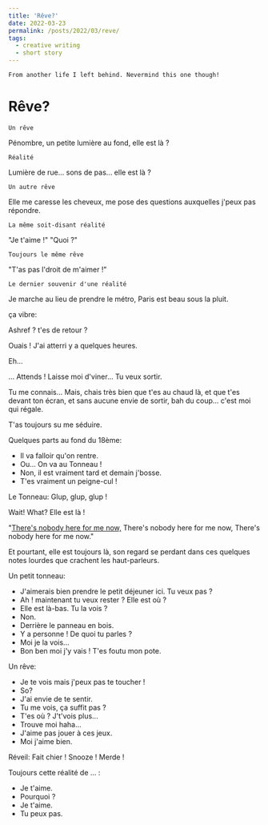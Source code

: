 ```yaml
---
title: 'Rêve?'
date: 2022-03-23
permalink: /posts/2022/03/reve/
tags:
  - creative writing
  - short story
---
```

`From another life I left behind. Nevermind this one though!`

# Rêve?

`Un rêve`

Pénombre, un petite lumière au fond, elle est là ?

`Réalité`

Lumière de rue... sons de pas... elle est là ?

`Un autre rêve`

Elle me caresse les cheveux, me pose des questions auxquelles j'peux pas répondre.

`La même soit-disant réalité`

"Je t'aime !"
"Quoi ?"

`Toujours le même rêve`

"T'as pas l'droit de m'aimer !"

`Le dernier souvenir d'une réalité`

Je marche au lieu de prendre le métro, Paris est beau sous la pluit.

ça vibre:

Ashref ? t'es de retour ?

Ouais ! J'ai atterri y a quelques heures.

Eh...

... Attends ! Laisse moi d'viner... Tu veux sortir.

Tu me connais... Mais, chais très bien que t'es au chaud là, et que t'es devant ton écran, et sans aucune envie de sortir, bah du coup... c'est moi qui régale.

T'as toujours su me séduire.

Quelques parts au fond du 18ème:
- Il va falloir qu'on rentre.
- Ou... On va au Tonneau !
- Non, il est vraiment tard et demain j'bosse.
- T'es vraiment un peigne-cul !

Le Tonneau:
Glup, glup, glup !

Wait! What? Elle est là !

"<a href="https://youtu.be/qDGZQ__6kmQ?t=79" target="_blank">There's nobody here for me now,</a>
There's nobody here for me now,
There's nobody here for me now."

Et pourtant, elle est toujours là, son regard se perdant dans ces quelques notes lourdes que crachent les haut-parleurs.

Un petit tonneau:

- J'aimerais bien prendre le petit déjeuner ici. Tu veux pas ?
- Ah ! maintenant tu veux rester ? Elle est où ?
- Elle est là-bas. Tu la vois ?
- Non.
- Derrière le panneau en bois.
- Y a personne ! De quoi tu parles ?
- Moi je la vois...
- Bon ben moi j'y vais ! T'es foutu mon pote.

Un rêve:

- Je te vois mais j'peux pas te toucher !
- So?
- J'ai envie de te sentir.
- Tu me vois, ça suffit pas ?
- T'es où ? J't'vois plus...
- Trouve moi haha...
- J'aime pas jouer à ces jeux.
- Moi j'aime bien.

Réveil:
Fait chier ! 
Snooze !
Merde !

Toujours cette réalité de ... :
- Je t'aime.
- Pourquoi ?
- Je t'aime.
- Tu peux pas.
